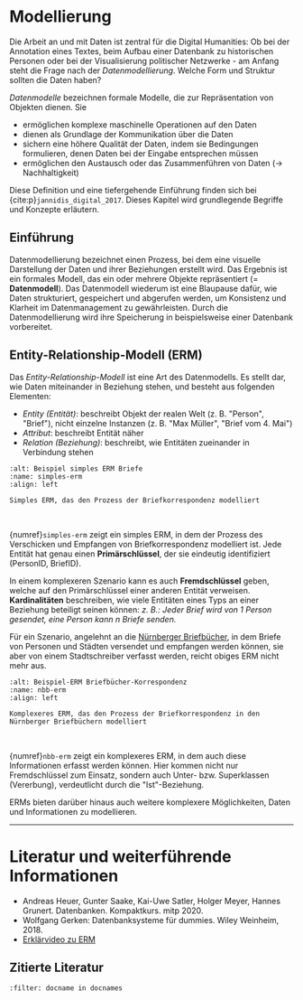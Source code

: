 # Modellierung
 
Die Arbeit an und mit Daten ist zentral für die Digital Humanities: Ob bei der Annotation eines Textes, beim Aufbau einer Datenbank zu historischen Personen oder bei der Visualisierung politischer Netzwerke -  am Anfang steht die Frage nach der *Datenmodellierung*. Welche Form und Struktur sollten die Daten haben?

*Datenmodelle* bezeichnen formale Modelle, die zur Repräsentation von Objekten dienen. Sie
- ermöglichen komplexe maschinelle Operationen auf den Daten
- dienen als Grundlage der Kommunikation über die Daten
- sichern eine höhere Qualität der Daten, indem sie Bedingungen formulieren, denen Daten bei der Eingabe entsprechen müssen
- ermöglichen den Austausch oder das Zusammenführen von Daten (→ Nachhaltigkeit)

Diese Definition und eine tiefergehende Einführung finden sich bei {cite:p}`jannidis_digital_2017`. Dieses Kapitel wird grundlegende Begriffe und Konzepte erläutern.

## Einführung
Datenmodellierung bezeichnet einen Prozess, bei dem eine visuelle Darstellung der Daten und ihrer Beziehungen erstellt wird. Das Ergebnis ist ein formales Modell, das ein oder mehrere Objekte repräsentiert (= **Datenmodell**). Das Datenmodell wiederum ist eine Blaupause dafür, wie Daten strukturiert, gespeichert und abgerufen werden, um Konsistenz und Klarheit im Datenmanagement zu gewährleisten. Durch die Datenmodellierung wird ihre Speicherung in beispielsweise einer Datenbank vorbereitet.

## Entity-Relationship-Modell (ERM)
Das *Entity-Relationship-Modell* ist eine Art des Datenmodells. Es stellt dar, wie Daten miteinander in Beziehung stehen, und besteht aus folgenden Elementen:
- *Entity (Entität)*: beschreibt Objekt der realen Welt (z. B. "Person", "Brief"), nicht einzelne Instanzen (z. B. "Max Müller", "Brief vom 4. Mai")
- *Attribut*: beschreibt Entität näher
- *Relation (Beziehung)*: beschreibt, wie Entitäten zueinander in Verbindung stehen

```{figure} ../img/simples-erm.drawio.png
:alt: Beispiel simples ERM Briefe
:name: simples-erm
:align: left

Simples ERM, das den Prozess der Briefkorrespondenz modelliert
```
<br/>

{numref}`simples-erm` zeigt ein simples ERM, in dem der Prozess des Verschicken und Empfangen von Briefkorrespondenz modelliert ist. Jede Entität hat genau einen **Primärschlüssel**, der sie eindeutig identifiziert (PersonID, BriefID).

In einem komplexeren Szenario kann es auch **Fremdschlüssel** geben, welche auf den Primärschlüssel einer anderen Entität verweisen. **Kardinalitäten** beschreiben, wie viele Entitäten eines Typs an einer Beziehung beteiligt seinen können: *z. B.: Jeder Brief wird von 1 Person gesendet, eine Person kann n Briefe senden.*

Für ein Szenario, angelehnt an die [Nürnberger Briefbücher](http://lme70.informatik.uni-erlangen.de:8060/exist/apps/nuernberger-briefbuecher/index.html), in dem Briefe von Personen und Städten versendet und empfangen werden können, sie aber von einem Stadtschreiber verfasst werden, reicht obiges ERM nicht mehr aus. 

```{figure} ../img/erm-briefbuecher.drawio.png
:alt: Beispiel-ERM Briefbücher-Korrespondenz
:name: nbb-erm
:align: left

Komplexeres ERM, das den Prozess der Briefkorrespondenz in den Nürnberger Briefbüchern modelliert
```
<br/>

{numref}`nbb-erm` zeigt ein komplexeres ERM, in dem auch diese Informationen erfasst werden können. Hier kommen nicht nur Fremdschlüssel zum Einsatz, sondern auch Unter- bzw. Superklassen (Vererbung), verdeutlicht durch die "Ist"-Beziehung. 

ERMs bieten darüber hinaus auch weitere komplexere Möglichkeiten, Daten und Informationen zu modellieren.


---
# Literatur und weiterführende Informationen
- Andreas Heuer, Gunter Saake, Kai-Uwe Satler, Holger Meyer, Hannes Grunert. Datenbanken. Kompaktkurs. mitp 2020.
- Wolfgang Gerken: Datenbanksysteme für dummies. Wiley Weinheim, 2018.
- [Erklärvideo zu ERM](https://studyflix.de/informatik/er-modell-7476?topic_id=16) 

## Zitierte Literatur

```{bibliography}
:filter: docname in docnames
```

